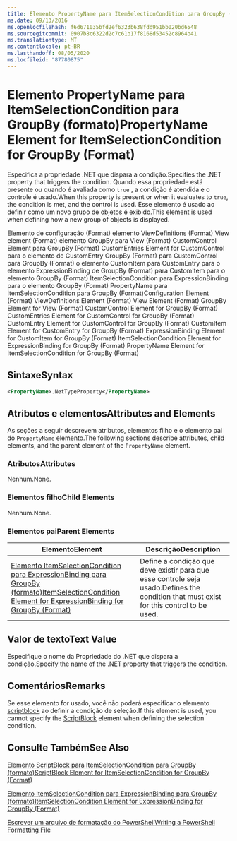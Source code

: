 ```yaml
---
title: Elemento PropertyName para ItemSelectionCondition para GroupBy (Format) | Microsoft Docs
ms.date: 09/13/2016
ms.openlocfilehash: f6d671035bfd2ef6323b638fdd951bb020bd6548
ms.sourcegitcommit: 0907b8c6322d2c7c61b17f8168d53452c8964b41
ms.translationtype: MT
ms.contentlocale: pt-BR
ms.lasthandoff: 08/05/2020
ms.locfileid: "87780875"
---
```

# <a name="propertyname-element-for-itemselectioncondition-for-groupby-format"></a><span data-ttu-id="b15bd-102">Elemento PropertyName para ItemSelectionCondition para GroupBy (formato)</span><span class="sxs-lookup"><span data-stu-id="b15bd-102">PropertyName Element for ItemSelectionCondition for GroupBy (Format)</span></span>

<span data-ttu-id="b15bd-103">Especifica a propriedade .NET que dispara a condição.</span><span class="sxs-lookup"><span data-stu-id="b15bd-103">Specifies the .NET property that triggers the condition.</span></span> <span data-ttu-id="b15bd-104">Quando essa propriedade está presente ou quando é avaliada como `true` , a condição é atendida e o controle é usado.</span><span class="sxs-lookup"><span data-stu-id="b15bd-104">When this property is present or when it evaluates to `true`, the condition is met, and the control is used.</span></span> <span data-ttu-id="b15bd-105">Esse elemento é usado ao definir como um novo grupo de objetos é exibido.</span><span class="sxs-lookup"><span data-stu-id="b15bd-105">This element is used when defining how a new group of objects is displayed.</span></span>

<span data-ttu-id="b15bd-106">Elemento de configuração (Format) elemento ViewDefinitions (Format) View element (Format) elemento GroupBy para View (Format) CustomControl Element para GroupBy (Format) CustomEntries Element for CustomControl para o elemento de CustomEntry GroupBy (Format) para CustomControl para GroupBy (Format) o elemento CustomItem para CustomEntry para o elemento ExpressionBinding de GroupBy (Format) para CustomItem para o elemento GroupBy (Format) ItemSelectionCondition para ExpressionBinding para o elemento GroupBy (Format) PropertyName para ItemSelectionCondition para GroupBy (Format)</span><span class="sxs-lookup"><span data-stu-id="b15bd-106">Configuration Element (Format) ViewDefinitions Element (Format) View Element (Format) GroupBy Element for View (Format) CustomControl Element for GroupBy (Format) CustomEntries Element for CustomControl for GroupBy (Format) CustomEntry Element for CustomControl for GroupBy (Format) CustomItem Element for CustomEntry for GroupBy (Format) ExpressionBinding Element for CustomItem for GroupBy (Format) ItemSelectionCondition Element for ExpressionBinding for GroupBy (Format) PropertyName Element for ItemSelectionCondition for GroupBy (Format)</span></span>

## <a name="syntax"></a><span data-ttu-id="b15bd-107">Sintaxe</span><span class="sxs-lookup"><span data-stu-id="b15bd-107">Syntax</span></span>

```xml
<PropertyName>.NetTypeProperty</PropertyName>
```

## <a name="attributes-and-elements"></a><span data-ttu-id="b15bd-108">Atributos e elementos</span><span class="sxs-lookup"><span data-stu-id="b15bd-108">Attributes and Elements</span></span>

<span data-ttu-id="b15bd-109">As seções a seguir descrevem atributos, elementos filho e o elemento pai do `PropertyName` elemento.</span><span class="sxs-lookup"><span data-stu-id="b15bd-109">The following sections describe attributes, child elements, and the parent element of the `PropertyName` element.</span></span>

### <a name="attributes"></a><span data-ttu-id="b15bd-110">Atributos</span><span class="sxs-lookup"><span data-stu-id="b15bd-110">Attributes</span></span>

<span data-ttu-id="b15bd-111">Nenhum.</span><span class="sxs-lookup"><span data-stu-id="b15bd-111">None.</span></span>

### <a name="child-elements"></a><span data-ttu-id="b15bd-112">Elementos filho</span><span class="sxs-lookup"><span data-stu-id="b15bd-112">Child Elements</span></span>

<span data-ttu-id="b15bd-113">Nenhum.</span><span class="sxs-lookup"><span data-stu-id="b15bd-113">None.</span></span>

### <a name="parent-elements"></a><span data-ttu-id="b15bd-114">Elementos pai</span><span class="sxs-lookup"><span data-stu-id="b15bd-114">Parent Elements</span></span>

|<span data-ttu-id="b15bd-115">Elemento</span><span class="sxs-lookup"><span data-stu-id="b15bd-115">Element</span></span>|<span data-ttu-id="b15bd-116">Descrição</span><span class="sxs-lookup"><span data-stu-id="b15bd-116">Description</span></span>|
|-------------|-----------------|
|[<span data-ttu-id="b15bd-117">Elemento ItemSelectionCondition para ExpressionBinding para GroupBy (formato)</span><span class="sxs-lookup"><span data-stu-id="b15bd-117">ItemSelectionCondition Element for ExpressionBinding for GroupBy (Format)</span></span>](./itemselectioncondition-element-for-expressionbinding-for-groupby-format.md)|<span data-ttu-id="b15bd-118">Define a condição que deve existir para que esse controle seja usado.</span><span class="sxs-lookup"><span data-stu-id="b15bd-118">Defines the condition that must exist for this control to be used.</span></span>|

## <a name="text-value"></a><span data-ttu-id="b15bd-119">Valor de texto</span><span class="sxs-lookup"><span data-stu-id="b15bd-119">Text Value</span></span>

<span data-ttu-id="b15bd-120">Especifique o nome da Propriedade do .NET que dispara a condição.</span><span class="sxs-lookup"><span data-stu-id="b15bd-120">Specify the name of the .NET property that triggers the condition.</span></span>

## <a name="remarks"></a><span data-ttu-id="b15bd-121">Comentários</span><span class="sxs-lookup"><span data-stu-id="b15bd-121">Remarks</span></span>

<span data-ttu-id="b15bd-122">Se esse elemento for usado, você não poderá especificar o elemento [scriptblock](./scriptblock-element-for-itemselectioncondition-for-groupby-format.md) ao definir a condição de seleção.</span><span class="sxs-lookup"><span data-stu-id="b15bd-122">If this element is used, you cannot specify the [ScriptBlock](./scriptblock-element-for-itemselectioncondition-for-groupby-format.md) element when defining the selection condition.</span></span>

## <a name="see-also"></a><span data-ttu-id="b15bd-123">Consulte Também</span><span class="sxs-lookup"><span data-stu-id="b15bd-123">See Also</span></span>

[<span data-ttu-id="b15bd-124">Elemento ScriptBlock para ItemSelectionCondition para GroupBy (formato)</span><span class="sxs-lookup"><span data-stu-id="b15bd-124">ScriptBlock Element for ItemSelectionCondition for GroupBy (Format)</span></span>](./scriptblock-element-for-itemselectioncondition-for-groupby-format.md)

[<span data-ttu-id="b15bd-125">Elemento ItemSelectionCondition para ExpressionBinding para GroupBy (formato)</span><span class="sxs-lookup"><span data-stu-id="b15bd-125">ItemSelectionCondition Element for ExpressionBinding for GroupBy (Format)</span></span>](./itemselectioncondition-element-for-expressionbinding-for-groupby-format.md)

[<span data-ttu-id="b15bd-126">Escrever um arquivo de formatação do PowerShell</span><span class="sxs-lookup"><span data-stu-id="b15bd-126">Writing a PowerShell Formatting File</span></span>](./writing-a-powershell-formatting-file.md)
